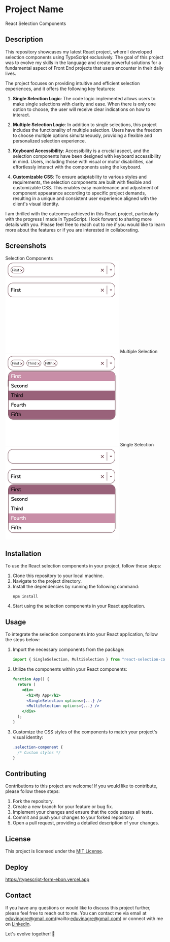 # Project Name

React Selection Components

## Description

This repository showcases my latest React project, where I developed selection components using TypeScript exclusively. The goal of this project was to evolve my skills in the language and create powerful solutions for a fundamental aspect of Front End projects that users encounter in their daily lives.

The project focuses on providing intuitive and efficient selection experiences, and it offers the following key features:

1. **Single Selection Logic**: The code logic implemented allows users to make single selections with clarity and ease. When there is only one option to choose, the user will receive clear indications on how to interact.

2. **Multiple Selection Logic**: In addition to single selections, this project includes the functionality of multiple selection. Users have the freedom to choose multiple options simultaneously, providing a flexible and personalized selection experience.

3. **Keyboard Accessibility**: Accessibility is a crucial aspect, and the selection components have been designed with keyboard accessibility in mind. Users, including those with visual or motor disabilities, can effortlessly interact with the components using the keyboard.

4. **Customizable CSS**: To ensure adaptability to various styles and requirements, the selection components are built with flexible and customizable CSS. This enables easy maintenance and adjustment of component appearance according to specific project demands, resulting in a unique and consistent user experience aligned with the client's visual identity.

I am thrilled with the outcomes achieved in this React project, particularly with the progress I made in TypeScript. I look forward to sharing more details with you. Please feel free to reach out to me if you would like to learn more about the features or if you are interested in collaborating.

## Screenshots
Selection Components
![](./Screenshot1.png)
Multiple Selection
![](./Screenshot2.png)
Single Selection
![](./Screenshot3.png)

## Installation

To use the React selection components in your project, follow these steps:

1. Clone this repository to your local machine.
2. Navigate to the project directory.
3. Install the dependencies by running the following command:
   ```
   npm install
   ```
4. Start using the selection components in your React application.

## Usage

To integrate the selection components into your React application, follow the steps below:

1. Import the necessary components from the package:
   ```jsx
   import { SingleSelection, MultiSelection } from "react-selection-components";
   ```
2. Utilize the components within your React components:
   ```jsx
   function App() {
     return (
       <div>
         <h1>My App</h1>
         <SingleSelection options={...} />
         <MultiSelection options={...} />
       </div>
     );
   }
   ```
3. Customize the CSS styles of the components to match your project's visual identity:
   ```css
   .selection-component {
     /* Custom styles */
   }
   ```

## Contributing

Contributions to this project are welcome! If you would like to contribute, please follow these steps:

1. Fork the repository.
2. Create a new branch for your feature or bug fix.
3. Implement your changes and ensure that the code passes all tests.
4. Commit and push your changes to your forked repository.
5. Open a pull request, providing a detailed description of your changes.

## License

This project is licensed under the [MIT License](LICENSE).

## Deploy

https://typescript-form-ebon.vercel.app

## Contact

If you have any questions or would like to discuss this project further, please feel free to reach out to me. You can contact me via email at eduvinagre@gmail.com(mailto:eduvinagre@gmail.com) or connect with me on [LinkedIn](https://www.linkedin.com/in/eduvinagre).

Let's evolve together! 🚀
